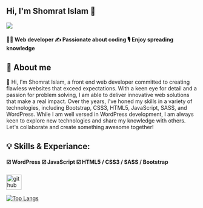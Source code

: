 ## Hi, I'm Shomrat Islam 👋
![](https://pixelperfectpro.co/wp-content/uploads/2024/05/Developer-Shomrat.png)
#### 👨‍💻 Web developer ✍️ Passionate about coding 🎙️ Enjoy spreading knowledge

## 🤵 About me

👋 Hi, I'm Shomrat Islam, a front end web developer committed to creating flawless websites that exceed expectations. With a keen eye for detail and a passion for problem solving, I am able to deliver innovative web solutions that make a real impact. Over the years, I've honed my skills in a variety of technologies, including Bootstrap, CSS3, HTML5, JavaScript, SASS, and WordPress. While I am well versed in WordPress development, I am always keen to explore new technologies and share my knowledge with others. Let's collaborate and create something awesome together!

## 💡 Skills & Experiance:
#### ☑️ WordPress ☑️ JavaScript ☑️ HTML5 / CSS3 / SASS / Bootstrap
[<img src='https://cdn.jsdelivr.net/npm/simple-icons@3.0.1/icons/github.svg' alt='github' height='40'>](https://github.com/shom)  

[![Top Langs](https://github-readme-stats.vercel.app/api/top-langs/?username=shom)](https://github.com/anuraghazra/github-readme-stats)






